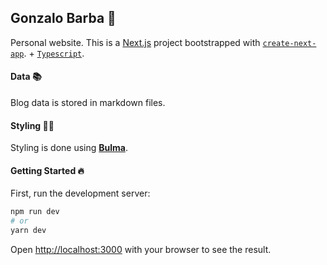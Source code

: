 ## Gonzalo Barba 🏡

Personal website. This is a [Next.js](https://nextjs.org/) project bootstrapped with [`create-next-app`](https://github.com/vercel/next.js/tree/canary/packages/create-next-app). + [`Typescript`](https://www.typescriptlang.org).

#### Data 📚

Blog data is stored in markdown files.

#### Styling 👩‍🎨

Styling is done using [**Bulma**](https://bulma.io/).

#### Getting Started 🔥

First, run the development server:

```bash
npm run dev
# or
yarn dev
```

Open [http://localhost:3000](http://localhost:3000) with your browser to see the result.
